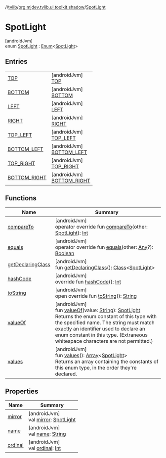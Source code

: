 //[tvlib](../../../index.md)/[org.mjdev.tvlib.ui.toolkit.shadow](../index.md)/[SpotLight](index.md)

# SpotLight

[androidJvm]\
enum [SpotLight](index.md) : [Enum](https://kotlinlang.org/api/latest/jvm/stdlib/kotlin/-enum/index.html)&lt;[SpotLight](index.md)&gt;

## Entries

| | |
|---|---|
| [TOP](-t-o-p/index.md) | [androidJvm]<br>[TOP](-t-o-p/index.md) |
| [BOTTOM](-b-o-t-t-o-m/index.md) | [androidJvm]<br>[BOTTOM](-b-o-t-t-o-m/index.md) |
| [LEFT](-l-e-f-t/index.md) | [androidJvm]<br>[LEFT](-l-e-f-t/index.md) |
| [RIGHT](-r-i-g-h-t/index.md) | [androidJvm]<br>[RIGHT](-r-i-g-h-t/index.md) |
| [TOP_LEFT](-t-o-p_-l-e-f-t/index.md) | [androidJvm]<br>[TOP_LEFT](-t-o-p_-l-e-f-t/index.md) |
| [BOTTOM_LEFT](-b-o-t-t-o-m_-l-e-f-t/index.md) | [androidJvm]<br>[BOTTOM_LEFT](-b-o-t-t-o-m_-l-e-f-t/index.md) |
| [TOP_RIGHT](-t-o-p_-r-i-g-h-t/index.md) | [androidJvm]<br>[TOP_RIGHT](-t-o-p_-r-i-g-h-t/index.md) |
| [BOTTOM_RIGHT](-b-o-t-t-o-m_-r-i-g-h-t/index.md) | [androidJvm]<br>[BOTTOM_RIGHT](-b-o-t-t-o-m_-r-i-g-h-t/index.md) |

## Functions

| Name | Summary |
|---|---|
| [compareTo](-b-o-t-t-o-m_-r-i-g-h-t/index.md#-1668293088%2FFunctions%2F-1596939238) | [androidJvm]<br>operator override fun [compareTo](-b-o-t-t-o-m_-r-i-g-h-t/index.md#-1668293088%2FFunctions%2F-1596939238)(other: [SpotLight](index.md)): [Int](https://kotlinlang.org/api/latest/jvm/stdlib/kotlin/-int/index.html) |
| [equals](../../org.mjdev.tvlib.webscrapper.base/-scrape-link/-priority/-preview/index.md#-1009559292%2FFunctions%2F-1596939238) | [androidJvm]<br>operator override fun [equals](../../org.mjdev.tvlib.webscrapper.base/-scrape-link/-priority/-preview/index.md#-1009559292%2FFunctions%2F-1596939238)(other: [Any](https://kotlinlang.org/api/latest/jvm/stdlib/kotlin/-any/index.html)?): [Boolean](https://kotlinlang.org/api/latest/jvm/stdlib/kotlin/-boolean/index.html) |
| [getDeclaringClass](../../org.mjdev.tvlib.webscrapper.base/-scrape-link/-priority/-preview/index.md#-131535050%2FFunctions%2F-1596939238) | [androidJvm]<br>fun [getDeclaringClass](../../org.mjdev.tvlib.webscrapper.base/-scrape-link/-priority/-preview/index.md#-131535050%2FFunctions%2F-1596939238)(): [Class](https://developer.android.com/reference/kotlin/java/lang/Class.html)&lt;[SpotLight](index.md)&gt; |
| [hashCode](../../org.mjdev.tvlib.webscrapper.base/-scrape-link/-priority/-preview/index.md#446421858%2FFunctions%2F-1596939238) | [androidJvm]<br>override fun [hashCode](../../org.mjdev.tvlib.webscrapper.base/-scrape-link/-priority/-preview/index.md#446421858%2FFunctions%2F-1596939238)(): [Int](https://kotlinlang.org/api/latest/jvm/stdlib/kotlin/-int/index.html) |
| [toString](../../org.mjdev.tvlib.webscrapper.base/-scrape-link/-priority/-preview/index.md#268255793%2FFunctions%2F-1596939238) | [androidJvm]<br>open override fun [toString](../../org.mjdev.tvlib.webscrapper.base/-scrape-link/-priority/-preview/index.md#268255793%2FFunctions%2F-1596939238)(): [String](https://kotlinlang.org/api/latest/jvm/stdlib/kotlin/-string/index.html) |
| [valueOf](value-of.md) | [androidJvm]<br>fun [valueOf](value-of.md)(value: [String](https://kotlinlang.org/api/latest/jvm/stdlib/kotlin/-string/index.html)): [SpotLight](index.md)<br>Returns the enum constant of this type with the specified name. The string must match exactly an identifier used to declare an enum constant in this type. (Extraneous whitespace characters are not permitted.) |
| [values](values.md) | [androidJvm]<br>fun [values](values.md)(): [Array](https://kotlinlang.org/api/latest/jvm/stdlib/kotlin/-array/index.html)&lt;[SpotLight](index.md)&gt;<br>Returns an array containing the constants of this enum type, in the order they're declared. |

## Properties

| Name | Summary |
|---|---|
| [mirror](mirror.md) | [androidJvm]<br>val [mirror](mirror.md): [SpotLight](index.md) |
| [name](../../org.mjdev.tvlib.webscrapper.base/-scrape-link/-priority/-preview/index.md#-372974862%2FProperties%2F-1596939238) | [androidJvm]<br>val [name](../../org.mjdev.tvlib.webscrapper.base/-scrape-link/-priority/-preview/index.md#-372974862%2FProperties%2F-1596939238): [String](https://kotlinlang.org/api/latest/jvm/stdlib/kotlin/-string/index.html) |
| [ordinal](../../org.mjdev.tvlib.webscrapper.base/-scrape-link/-priority/-preview/index.md#-739389684%2FProperties%2F-1596939238) | [androidJvm]<br>val [ordinal](../../org.mjdev.tvlib.webscrapper.base/-scrape-link/-priority/-preview/index.md#-739389684%2FProperties%2F-1596939238): [Int](https://kotlinlang.org/api/latest/jvm/stdlib/kotlin/-int/index.html) |
